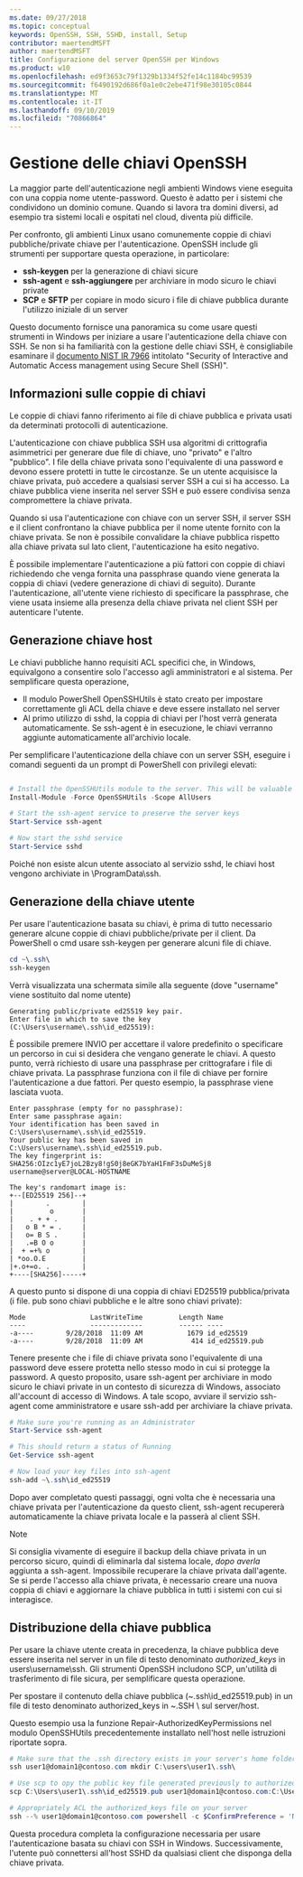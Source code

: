 ```yaml
---
ms.date: 09/27/2018
ms.topic: conceptual
keywords: OpenSSH, SSH, SSHD, install, Setup
contributor: maertendMSFT
author: maertendMSFT
title: Configurazione del server OpenSSH per Windows
ms.product: w10
ms.openlocfilehash: ed9f3653c79f1329b1334f52fe14c1184bc99539
ms.sourcegitcommit: f6490192d686f0a1e0c2ebe471f98e30105c0844
ms.translationtype: MT
ms.contentlocale: it-IT
ms.lasthandoff: 09/10/2019
ms.locfileid: "70866864"
---
```

# <a name="openssh-key-management"></a>Gestione delle chiavi OpenSSH

La maggior parte dell'autenticazione negli ambienti Windows viene eseguita con una coppia nome utente-password.
Questo è adatto per i sistemi che condividono un dominio comune. Quando si lavora tra domini diversi, ad esempio tra sistemi locali e ospitati nel cloud, diventa più difficile.

Per confronto, gli ambienti Linux usano comunemente coppie di chiavi pubbliche/private chiave per l'autenticazione.
OpenSSH include gli strumenti per supportare questa operazione, in particolare:

* __ssh-keygen__ per la generazione di chiavi sicure
* __ssh-agent__ e __ssh-aggiungere__ per archiviare in modo sicuro le chiavi private
* __SCP__ e __SFTP__ per copiare in modo sicuro i file di chiave pubblica durante l'utilizzo iniziale di un server

Questo documento fornisce una panoramica su come usare questi strumenti in Windows per iniziare a usare l'autenticazione della chiave con SSH. Se non si ha familiarità con la gestione delle chiavi SSH, è consigliabile esaminare il [documento NIST IR 7966](http://nvlpubs.nist.gov/nistpubs/ir/2015/NIST.IR.7966.pdf) intitolato "Security of Interactive and Automatic Access management using Secure Shell (SSH)".

## <a name="about-key-pairs"></a>Informazioni sulle coppie di chiavi

Le coppie di chiavi fanno riferimento ai file di chiave pubblica e privata usati da determinati protocolli di autenticazione. 

L'autenticazione con chiave pubblica SSH usa algoritmi di crittografia asimmetrici per generare due file di chiave, uno "privato" e l'altro "pubblico". I file della chiave privata sono l'equivalente di una password e devono essere protetti in tutte le circostanze. Se un utente acquisisce la chiave privata, può accedere a qualsiasi server SSH a cui si ha accesso. La chiave pubblica viene inserita nel server SSH e può essere condivisa senza compromettere la chiave privata.

Quando si usa l'autenticazione con chiave con un server SSH, il server SSH e il client confrontano la chiave pubblica per il nome utente fornito con la chiave privata. Se non è possibile convalidare la chiave pubblica rispetto alla chiave privata sul lato client, l'autenticazione ha esito negativo. 

È possibile implementare l'autenticazione a più fattori con coppie di chiavi richiedendo che venga fornita una passphrase quando viene generata la coppia di chiavi (vedere generazione di chiavi di seguito). Durante l'autenticazione, all'utente viene richiesto di specificare la passphrase, che viene usata insieme alla presenza della chiave privata nel client SSH per autenticare l'utente. 

## <a name="host-key-generation"></a>Generazione chiave host

Le chiavi pubbliche hanno requisiti ACL specifici che, in Windows, equivalgono a consentire solo l'accesso agli amministratori e al sistema. Per semplificare questa operazione, 

* Il modulo PowerShell OpenSSHUtils è stato creato per impostare correttamente gli ACL della chiave e deve essere installato nel server
* Al primo utilizzo di sshd, la coppia di chiavi per l'host verrà generata automaticamente. Se ssh-agent è in esecuzione, le chiavi verranno aggiunte automaticamente all'archivio locale. 

Per semplificare l'autenticazione della chiave con un server SSH, eseguire i comandi seguenti da un prompt di PowerShell con privilegi elevati:

```powershell

# Install the OpenSSHUtils module to the server. This will be valuable when deploying user keys.
Install-Module -Force OpenSSHUtils -Scope AllUsers

# Start the ssh-agent service to preserve the server keys
Start-Service ssh-agent

# Now start the sshd service
Start-Service sshd
```

Poiché non esiste alcun utente associato al servizio sshd, le chiavi host vengono archiviate in \ProgramData\ssh.


## <a name="user-key-generation"></a>Generazione della chiave utente

Per usare l'autenticazione basata su chiavi, è prima di tutto necessario generare alcune coppie di chiavi pubbliche/private per il client. Da PowerShell o cmd usare ssh-keygen per generare alcuni file di chiave.

```powershell
cd ~\.ssh\
ssh-keygen
```

Verrà visualizzata una schermata simile alla seguente (dove "username" viene sostituito dal nome utente)

```
Generating public/private ed25519 key pair.
Enter file in which to save the key (C:\Users\username\.ssh\id_ed25519):
```

È possibile premere INVIO per accettare il valore predefinito o specificare un percorso in cui si desidera che vengano generate le chiavi. A questo punto, verrà richiesto di usare una passphrase per crittografare i file di chiave privata.
La passphrase funziona con il file di chiave per fornire l'autenticazione a due fattori. Per questo esempio, la passphrase viene lasciata vuota. 

```
Enter passphrase (empty for no passphrase): 
Enter same passphrase again: 
Your identification has been saved in C:\Users\username\.ssh\id_ed25519.
Your public key has been saved in C:\Users\username\.ssh\id_ed25519.pub.
The key fingerprint is: 
SHA256:OIzc1yE7joL2Bzy8!gS0j8eGK7bYaH1FmF3sDuMeSj8 username@server@LOCAL-HOSTNAME

The key's randomart image is:
+--[ED25519 256]--+
|        .        |
|         o       |
|    . + + .      |
|   o B * = .     |
|   o= B S .      |
|   .=B O o       |
|  + =+% o        |
| *oo.O.E         |
|+.o+=o. .        |
+----[SHA256]-----+
```

A questo punto si dispone di una coppia di chiavi ED25519 pubblica/privata (i file. pub sono chiavi pubbliche e le altre sono chiavi private):

```
Mode                LastWriteTime         Length Name
----                -------------         ------ ----
-a----        9/28/2018  11:09 AM           1679 id_ed25519
-a----        9/28/2018  11:09 AM            414 id_ed25519.pub
```

Tenere presente che i file di chiave privata sono l'equivalente di una password deve essere protetta nello stesso modo in cui si protegge la password.
A questo proposito, usare ssh-agent per archiviare in modo sicuro le chiavi private in un contesto di sicurezza di Windows, associato all'account di accesso di Windows. A tale scopo, avviare il servizio ssh-agent come amministratore e usare ssh-add per archiviare la chiave privata. 

```powershell
# Make sure you're running as an Administrator
Start-Service ssh-agent

# This should return a status of Running
Get-Service ssh-agent

# Now load your key files into ssh-agent
ssh-add ~\.ssh\id_ed25519

```

Dopo aver completato questi passaggi, ogni volta che è necessaria una chiave privata per l'autenticazione da questo client, ssh-agent recupererà automaticamente la chiave privata locale e la passerà al client SSH.

> [!NOTE]
> Si consiglia vivamente di eseguire il backup della chiave privata in un percorso sicuro, quindi di eliminarla dal sistema locale, *dopo averla* aggiunta a ssh-agent.
> Impossibile recuperare la chiave privata dall'agente.
> Se si perde l'accesso alla chiave privata, è necessario creare una nuova coppia di chiavi e aggiornare la chiave pubblica in tutti i sistemi con cui si interagisce.

## <a name="deploying-the-public-key"></a>Distribuzione della chiave pubblica

Per usare la chiave utente creata in precedenza, la chiave pubblica deve essere inserita nel server in un file di testo denominato *authorized_keys* in users\username\ssh. Gli strumenti OpenSSH includono SCP, un'utilità di trasferimento di file sicura, per semplificare questa operazione.

Per spostare il contenuto della chiave pubblica (~\.ssh\id_ed25519.pub) in un file di testo denominato authorized_keys in ~\.SSH \ sul server/host.

Questo esempio usa la funzione Repair-AuthorizedKeyPermissions nel modulo OpenSSHUtils precedentemente installato nell'host nelle istruzioni riportate sopra.

```powershell
# Make sure that the .ssh directory exists in your server's home folder
ssh user1@domain1@contoso.com mkdir C:\users\user1\.ssh\

# Use scp to opy the public key file generated previously to authorized_keys on your server
scp C:\Users\user1\.ssh\id_ed25519.pub user1@domain1@contoso.com:C:\Users\user1\.ssh\authorized_keys

# Appropriately ACL the authorized_keys file on your server  
ssh --% user1@domain1@contoso.com powershell -c $ConfirmPreference = 'None'; Repair-AuthorizedKeyPermission C:\Users\user1\.ssh\authorized_keys
```

Questa procedura completa la configurazione necessaria per usare l'autenticazione basata su chiavi con SSH in Windows.
Successivamente, l'utente può connettersi all'host SSHD da qualsiasi client che disponga della chiave privata.

